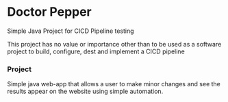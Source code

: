 # Doctor Pepper
Simple Java Project for CICD Pipeline testing

This project has no value or importance other than to be used as a software project to build, configure, dest and implement a CICD pipeline 

### Project 
Simple java web-app that allows a user to make minor changes and see the results appear on the website using simple automation. 
